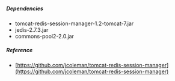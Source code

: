 ##### Dependencies
* tomcat-redis-session-manager-1.2-tomcat-7.jar
* jedis-2.7.3.jar
* commons-pool2-2.0.jar

##### Reference
* [https://github.com/jcoleman/tomcat-redis-session-manager](https://github.com/jcoleman/tomcat-redis-session-manager)
